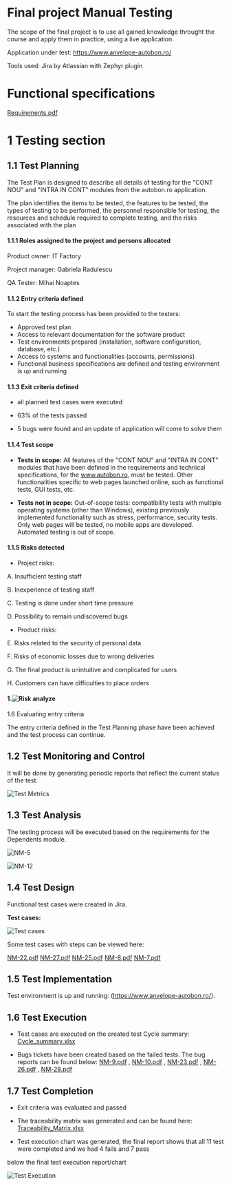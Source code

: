 # Final project Manual Testing

The scope of the final project is to use all gained knowledge throught the course and apply them in practice, using a live application. 

Application under test: https://www.anvelope-autobon.ro/


Tools used: Jira by Atlassian with Zephyr plugin

# Functional specifications

[Requirements.pdf](https://github.com/mn8375/Final_project_Manual_Testing/files/12846513/Requirements.pdf)


# 1 Testing section

## 1.1 Test Planning

The Test Plan is designed to describe all details of testing for the "CONT NOU" and "INTRA IN CONT" modules from the autobon.ro application. 

The plan identifies the items to be tested, the features to be tested, the types of testing to be performed, the personnel responsible for testing, the resources and schedule required to complete testing, and the risks associated with the plan

#### 1.1.1 Roles assigned to the project and persons allocated

Product owner: IT Factory

Project manager: Gabriela Radulescu

QA Tester: Mihai Noaptes

#### 1.1.2 Entry criteria defined
To start the testing process has been provided to the testers: 
* Approved test plan 
* Access to relevant documentation for the software product 
* Test environments prepared (installation, software configuration, database, etc.)
* Access to systems and functionalities (accounts, permissions) 
* Functional business specifications are defined and testing environment is up and running

#### 1.1.3 Exit criteria defined

* all planned test cases were executed

* 63% of the tests passed

* 5 bugs were found and an update of application will come to solve them



#### 1.1.4 Test scope

* __Tests in scope:__ All features of the "CONT NOU" and "INTRA IN CONT" modules that have been defined in the requirements and technical specifications, for the www.autobon.ro, must be tested. Other functionalities specific to web pages launched online, such as functional tests, GUI tests, etc.
  
* __Tests not in scope:__ Out-of-scope tests: compatibility tests with multiple operating systems (other than Windows), existing previously implemented functionality such as stress, performance, security tests. Only web pages will be tested, no mobile apps are developed. Automated testing is out of scope.


#### 1.1.5 Risks detected

* Project risks:
  
A. Insufficient testing staff

B. Inexperience of testing staff	

C. Testing is done under short time pressure	

D. Possibility to remain undiscovered bugs

* Product risks:
  
E. Risks related to the security of personal data

F. Risks of economic losses due to wrong deliveries			

G. The final product is unintuitive and complicated for users		

H. Customers can have difficulties to place orders

#### 1.![Risk analyze](https://github.com/mn8375/Final_project_Manual_Testing/assets/130221800/88decbdf-5212-433b-ac1d-7f67b0822f72)

1.6 Evaluating entry criteria

The entry criteria defined in the Test Planning phase have been achieved and the test process can continue. 

## 1.2 Test Monitoring and Control

It will be done by generating periodic reports that reflect the current status of the test.

![Test Metrics](https://github.com/mn8375/Final_project_Manual_Testing/assets/130221800/4421ae77-d0e1-4609-a09b-60ab1ab3bbaf)


## 1.3 Test Analysis

The testing process will be executed based on the requirements for the Dependents module. 

![NM-5](https://github.com/mn8375/Final_project_Manual_Testing/assets/130221800/e2c5cb34-c026-4065-bbb2-35b4a28d1640)

![NM-12](https://github.com/mn8375/Final_project_Manual_Testing/assets/130221800/68ab4d39-5d76-464e-af9b-f744cdb49a34)

## 1.4 Test Design

Functional test cases were created in Jira. 

**Test cases:**

![Test cases](https://github.com/mn8375/Final_project_Manual_Testing/assets/130221800/a48a05d6-7a8c-4444-800e-64a676bd6607)


Some test cases with steps can be viewed here: 

[NM-22.pdf](https://github.com/mn8375/Final_project_Manual_Testing/files/12766237/NM-22.pdf)
[NM-27.pdf](https://github.com/mn8375/Final_project_Manual_Testing/files/12766214/NM-27.pdf)
[NM-25.pdf](https://github.com/mn8375/Final_project_Manual_Testing/files/12766213/NM-25.pdf)
[NM-8.pdf](https://github.com/mn8375/Final_project_Manual_Testing/files/12766212/NM-8.pdf)
[NM-7.pdf](https://github.com/mn8375/Final_project_Manual_Testing/files/12766211/NM-7.pdf)

## 1.5 Test Implementation

Test environment is up and running: (https://www.anvelope-autobon.ro/).

## 1.6 Test Execution

* Test cases are executed on the created test Cycle summary: [Cycle_summary.xlsx](https://github.com/mn8375/Final_project_Manual_Testing/files/12728725/Cycle_summary.xlsx)

* Bugs tickets have been created based on the failed tests. The bug reports can be found below:
[NM-9.pdf](https://github.com/mn8375/Final_project_Manual_Testing/files/12728818/NM-9.pdf) ,
[NM-10.pdf](https://github.com/mn8375/Final_project_Manual_Testing/files/12728821/NM-10.pdf) ,
[NM-23.pdf](https://github.com/mn8375/Final_project_Manual_Testing/files/12728824/NM-23.pdf) ,
[NM-26.pdf](https://github.com/mn8375/Final_project_Manual_Testing/files/12728826/NM-26.pdf) ,
[NM-28.pdf](https://github.com/mn8375/Final_project_Manual_Testing/files/12728827/NM-28.pdf)

## 1.7 Test Completion

* Exit criteria was evaluated and passed
* The traceability matrix was generated and can be found here: [Traceability_Matrix.xlsx](https://github.com/mn8375/Final_project_Manual_Testing/files/12728125/Traceability_Matrix.xlsx)

* Test execution chart was generated, the final report shows that all 11 test were completed and we had 4 fails and 7 pass

below the final test execution report/chart

![Test Execution](https://github.com/mn8375/Final_project_Manual_Testing/assets/130221800/7945996c-7bbf-4585-bd98-87963fc25f0c)

